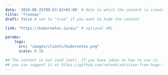```yaml
---
date: '2024-08-25T09:53:42+02:00' # date in which the content is created - defaults to "today"
title: 'Truenas'
draft: false # set to "true" if you want to hide the content 

link: "https://kubernetes.io/es/" # optional URL

params:
    logo:
      src: "images/clients/kubernetes.png"
      scale: 0.18

## The content is not used (yet). If you have ideas on how to use it, 
## you can suggest it at https://github.com/zetxek/adritian-free-hugo-theme/discussions 
---
```

